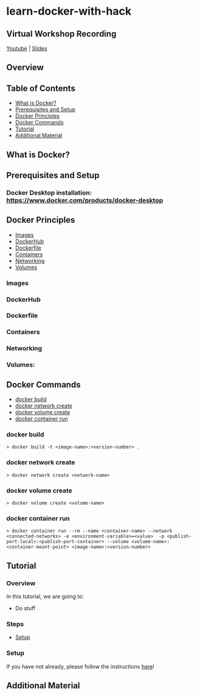 # learn-docker-with-hack

## Virtual Workshop Recording

[Youtube]() | [Slides]()

## Overview

## Table of Contents

- [What is Docker?](#what-is-docker-?)
- [Prerequisites and Setup](#prerequisites-and-setup)
- [Docker Principles](#docker-principles)
- [Docker Commands](#docker-commands)
- [Tutorial](#tutorial)
- [Additional Material](#additional-material)

## What is Docker?

## Prerequisites and Setup

### Docker Desktop installation: https://www.docker.com/products/docker-desktop

## Docker Principles

- [Images](#images)
- [DockerHub](#dockerhub)
- [Dockerfile](#dockerfile)
- [Containers](#containers)
- [Networking](#networking)
- [Volumes](#volumes)

### Images

### DockerHub

### Dockerfile

### Containers

### Networking

### Volumes:

## Docker Commands

- [docker build](#docker-build)
- [docker network create](#docker-network-create)
- [docker volume create](#docker-volume-create)
- [docker container run](#docker-container-run)

### docker build

```
> docker build -t <image-name>:<version-number> .
```

### docker network create

```
> docker network create <network-name>
```

### docker volume create

```
> docker volume create <volume-name>
```

### docker container run

```
> docker container run --rm --name <container-name> --network <connected-networks> -e <environment-variable>=<value>  -p <publish-port-local>:<publish-port-container> --volume <volume-name>:<container-mount-point> <image-name>:<version-number>
```

## Tutorial

### Overview

In this tutorial, we are going to:

- Do stuff

### Steps

- [Setup](#setup)

### Setup

If you have not already, please follow the instructions [here](#setting-git-up)!

## Additional Material

